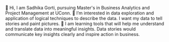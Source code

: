 👋 Hi, I am Sadhika Gorti, pursuing Master's in Business Analytics and Project Management at UConn.
👀 I’m interested in data exploration and application of logical techniques to describe the data. I want my data to tell stories and paint pictures.
🌱 I am learning tools that will help me understand and translate data into meaningful insights. Data stories would communicate key insights clearly and inspire action in business.
